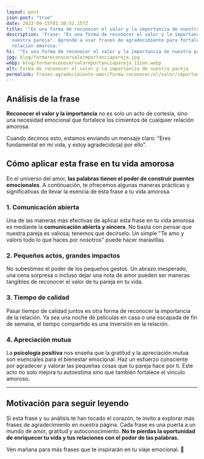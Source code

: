 ```yaml
---
layout: post
json-post: "true"
date: 2023-09-15T01:30:52.157Z
title: '"Es una forma de reconocer el valor y la importancia de nuestra pareja"'
description: 'Frase: "Es una forma de reconocer el valor y la importancia de
  nuestra pareja". Aprende a usar frases de agradecimiento para fortalecer tu
  relación amorosa.'
h1: '"Es una forma de reconocer el valor y la importancia de nuestra pareja"'
jpg: blog/formareconocervalormportanciapareja.jpg
webp: blog/formareconocervalormportanciapareja_11zon.webp
alt: Forma de reconocer el valor y la importancia de nuestra pareja
permalink: frases-agradecimiento-amor/forma-reconocer/el/valor/importancia/de/nuestra/pareja
---
```

## Análisis de la frase

**Reconocer el valor y la importancia** no es solo un acto de cortesía, sino una necesidad emocional que fortalece los cimientos de cualquier relación amorosa.

Cuando decimos esto, estamos enviando un mensaje claro: "Eres fundamental en mi vida, y estoy agradecido(a) por ello".

## Cómo aplicar esta frase en tu vida amorosa

En el universo del amor, **las palabras tienen el poder de construir puentes emocionales**. A continuación, te ofrecemos algunas maneras prácticas y significativas de llevar la esencia de esta frase a tu vida amorosa.

### 1. Comunicación abierta

Una de las maneras más efectivas de aplicar esta frase en tu vida amorosa es mediante la **comunicación abierta y sincera**. No basta con pensar que nuestra pareja es valiosa; tenemos que decírselo. Un simple "Te amo y valoro todo lo que haces por nosotros" puede hacer maravillas.

### 2. Pequeños actos, grandes impactos

No subestimes el poder de los pequeños gestos. Un abrazo inesperado, una cena sorpresa o incluso dejar una nota de amor pueden ser maneras tangibles de reconocer el valor de tu pareja en tu vida.

### 3. Tiempo de calidad

Pasar tiempo de calidad juntos es otra forma de reconocer la importancia de la relación. Ya sea una noche de películas en casa o una escapada de fin de semana, el tiempo compartido es una inversión en la relación.

### 4. Apreciación mutua

La **psicología positiva** nos enseña que la gratitud y la apreciación mutua son esenciales para el bienestar emocional. Haz un esfuerzo consciente por agradecer y valorar las pequeñas cosas que tu pareja hace por ti. Este acto no solo mejora tu autoestima sino que también fortalece el vínculo amoroso.

- - -

## Motivación para seguir leyendo

Si esta frase y su análisis te han tocado el corazón, te invito a explorar más frases de agradecimiento en nuestra página. Cada frase es una puerta a un mundo de amor, gratitud y autoconocimiento. **No te pierdas la oportunidad de enriquecer tu vida y tus relaciones con el poder de las palabras.**

Ven mañana para más frases que te inspirarán en tu viaje emocional. 🌹